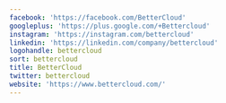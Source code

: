 ```yaml
---
facebook: 'https://facebook.com/BetterCloud'
googleplus: 'https://plus.google.com/+Bettercloud'
instagram: 'https://instagram.com/bettercloud'
linkedin: 'https://linkedin.com/company/bettercloud'
logohandle: bettercloud
sort: bettercloud
title: BetterCloud
twitter: bettercloud
website: 'https://www.bettercloud.com/'
---
```

